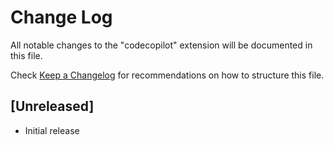 # Change Log

All notable changes to the "codecopilot" extension will be documented in this file.

Check [Keep a Changelog](http://keepachangelog.com/) for recommendations on how to structure this file.

## [Unreleased]

- Initial release